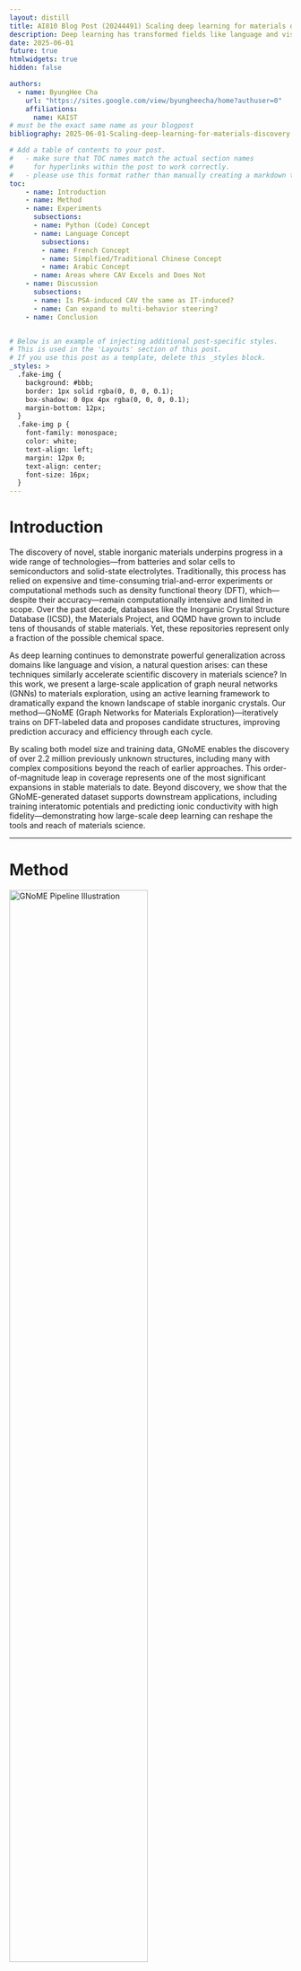 ```yaml
---
layout: distill
title: AI810 Blog Post (20244491) Scaling deep learning for materials discovery
description: Deep learning has transformed fields like language and vision—can it do the same for materials discovery? In this blog post, we explore how scaling graph neural networks with massive first-principles data unlocks unprecedented generalization capabilities in inorganic crystal prediction. Building on over 48,000 known stable materials, the model identifies 2.2 million new structures, many beyond human chemical intuition. We discuss how this order-of-magnitude leap in materials discovery efficiency enables rapid screening for energy and electronic applications, and how the resulting models pave the way for accurate interatomic potentials and zero-shot predictions of complex properties like ionic conductivity.
date: 2025-06-01
future: true
htmlwidgets: true
hidden: false

authors:
  - name: ByungHee Cha
    url: "https://sites.google.com/view/byungheecha/home?authuser=0"
    affiliations:
      name: KAIST
# must be the exact same name as your blogpost
bibliography: 2025-06-01-Scaling-deep-learning-for-materials-discovery.bib

# Add a table of contents to your post.
#   - make sure that TOC names match the actual section names
#     for hyperlinks within the post to work correctly. 
#   - please use this format rather than manually creating a markdown table of contents.
toc:
    - name: Introduction
    - name: Method
    - name: Experiments
      subsections:
      - name: Python (Code) Concept
      - name: Language Concept
        subsections:
        - name: French Concept
        - name: Simplfied/Traditional Chinese Concept
        - name: Arabic Concept
      - name: Areas where CAV Excels and Does Not
    - name: Discussion
      subsections:
      - name: Is PSA-induced CAV the same as IT-induced?
      - name: Can expand to multi-behavior steering?
    - name: Conclusion


# Below is an example of injecting additional post-specific styles.
# This is used in the 'Layouts' section of this post.
# If you use this post as a template, delete this _styles block.
_styles: >
  .fake-img {
    background: #bbb;
    border: 1px solid rgba(0, 0, 0, 0.1);
    box-shadow: 0 0px 4px rgba(0, 0, 0, 0.1);
    margin-bottom: 12px;
  }
  .fake-img p {
    font-family: monospace;
    color: white;
    text-align: left;
    margin: 12px 0;
    text-align: center;
    font-size: 16px;
  }
---
```


# Introduction

The discovery of novel, stable inorganic materials underpins progress in a wide range of technologies—from batteries and solar cells to semiconductors and solid-state electrolytes. Traditionally, this process has relied on expensive and time-consuming trial-and-error experiments or computational methods such as density functional theory (DFT), which—despite their accuracy—remain computationally intensive and limited in scope. Over the past decade, databases like the Inorganic Crystal Structure Database (ICSD), the Materials Project, and OQMD have grown to include tens of thousands of stable materials. Yet, these repositories represent only a fraction of the possible chemical space.

As deep learning continues to demonstrate powerful generalization across domains like language and vision, a natural question arises: can these techniques similarly accelerate scientific discovery in materials science? In this work, we present a large-scale application of graph neural networks (GNNs) to materials exploration, using an active learning framework to dramatically expand the known landscape of stable inorganic crystals. Our method—GNoME (Graph Networks for Materials Exploration)—iteratively trains on DFT-labeled data and proposes candidate structures, improving prediction accuracy and efficiency through each cycle.

By scaling both model size and training data, GNoME enables the discovery of over 2.2 million previously unknown structures, including many with complex compositions beyond the reach of earlier approaches. This order-of-magnitude leap in coverage represents one of the most significant expansions in stable materials to date. Beyond discovery, we show that the GNoME-generated dataset supports downstream applications, including training interatomic potentials and predicting ionic conductivity with high fidelity—demonstrating how large-scale deep learning can reshape the tools and reach of materials science.

---

# Method

<img src="{{'assets/img/2025-06-01-Scaling-deep-learning-for-materials-discovery/Gnome_pipeline.png' | relative_url}}" alt="GNoME Pipeline Illustration" width="70%">

<div class="caption">
  <strong>Figure:</strong> The pipeline of GNOME.
</div>

<!-- ![The pipeline of GNOME](assets/img/2025-06-01-Scaling-deep-learning-for-materials-discovery/Gnome_pipeline.png)asdfaf -->

### Generation and Filtration at Scale

The vastness of crystal space makes unbiased sampling intractable. Historically, guided searches have relied on human chemical intuition and restrictive substitution schemes—effective for narrowing the search, but inherently biased and limited in diversity. With neural networks like GNoME, we unlock the ability to perform large-scale candidate generation and filtration in a data-driven and automated manner.

Two complementary frameworks underpin this approach:

1. **Structure-based framework**: Candidates are generated by modifying known crystals, vastly expanded using symmetry-aware partial substitutions (SAPS). Ionic substitution probabilities are adjusted to prioritize unexplored compositions, allowing over 10⁹ unique candidates throughout active learning cycles. These structures are then filtered by GNoME using volume-based test-time augmentation and deep ensemble uncertainty estimates.
2. **Composition-based framework**: Structures are generated from reduced chemical formulas using relaxed oxidation-state balancing. Predictions from composition-only GNoME models guide AIRSS-based structural sampling, evaluating 100 random structures per composition via DFT.

In both cases, neural predictions guide the selection of candidates for DFT validation, where success is measured by the number of stable materials discovered and precision of the predictions.


### GNoME: Scalable GNN Energy Predictor

GNoME models are graph neural networks predicting total energy from atomic graphs. All models are trained on a curated snapshot of \~69,000 materials from the 2018 Materials Project. Using improved architectures and message normalization, GNoME reduces MAE from the previous 28 meV/atom to 21 meV/atom.

The architecture is fixed for consistency, with all scaling experiments building on this foundation. Deep ensembles are used to improve both performance and uncertainty calibration. These GNNs form the backbone of both structural and compositional candidate filtering.


### Active Learning Pipeline

Each round of active learning improves GNoME’s accuracy and expands the candidate space:

* Filtered structures are evaluated with DFT
* DFT results are used to retrain models
* New candidates are generated using the updated models

Initially, hit rates were below 6% for structural and 3% for compositional predictions. After six rounds, final models reach:

* **11 meV/atom** MAE on relaxed structures
* **>80% hit rate** (structural)
* **>33% hit rate** (compositional)

This iterative learning loop is key to unlocking the benefits of model scaling.


### Neural Scaling and Generalization

As more data is added, GNoME models follow neural scaling laws: prediction error decreases as a power law with dataset size. Unlike other domains (e.g., NLP), materials science allows for continued data generation through simulation—removing a core limitation.

We observe generalization to out-of-distribution tasks, such as predicting energies of high-energy structures generated via random search. Structural models trained purely on substitution-generated structures still perform well, highlighting strong extrapolation ability from scale.


### Substitution and SAPS for Diversity

Substitution-based candidate generation is vastly expanded:

* Modified the original ionic substitution model to prioritize novelty
* Removed restrictions on rare elements and enabled more compositions by lifting charge-balancing and threshold constraints

SAPS extends these ideas by allowing **partial substitutions** on symmetry-equivalent sites. This leads to discovery of new structure types (e.g., double perovskites) while avoiding combinatorial explosion.

SAPS contributed to **>230,000** out of the **381,000** stable materials discovered by GNoME, showing its central importance.


### Composition Framework and AIRSS

For compositions without known structures:

* Relaxed oxidation-state constraints enable richer chemical spaces
* AIRSS is used to generate plausible structures
* 100 DFT relaxations per composition increase the chance of finding stable configurations

This framework adds flexibility and diversity beyond prototype-based approaches, though it remains bottlenecked by AIRSS convergence issues, particularly for challenging compositions.

---

# Results

### Discovery of Stable Crystals

<!-- ![Statistics of discovered crystals using GNoME.](assets/img/2025-06-01-Scaling-deep-learning-for-materials-discovery/gnome_statistics.webp) -->
<!-- relative_url -->
<img src="{{'assets/img/2025-06-01-Scaling-deep-learning-for-materials-discovery/gnome_statistics.webp' | relative_url}}" alt="GNoME Pipeline Illustration" width="70%">

<div class="caption">
  <strong>Figure:</strong> Statistics of discovered crystals using GNoME.
</div>


Scaling deep learning with GNoME has resulted in a transformative expansion of the known crystal universe. The GNoME pipeline identified over **2.2 million** candidate structures stable with respect to the Materials Project, with **381,000** of these residing on the updated convex hull as newly discovered stable materials. These results increase the stable crystal catalog by nearly an order of magnitude.

GNoME also displaced at least 5,000 previously labeled ‘stable’ materials from the Materials Project and OQMD, suggesting both the sensitivity and superiority of its predictions. Notably, GNoME discovered a large number of structures with **more than four unique elements**, historically a challenging space for previous methods.

Clustering analysis identified **45,500+ new structural prototypes**, significantly exceeding the \~8,000 in the original Materials Project. This diversity confirms the efficacy of SAPS and substitution-guided generation in exploring uncharted crystal spaces.

### Experimental and Functional Validation

Out of newly discovered crystals, **736 match ICSD experimental structures**, supporting the physical relevance of GNoME’s predictions. Additionally, **91%** of 2,202 new Materials Project compositions since 2021 align structurally with GNoME predictions.

Further validation was performed using the r2SCAN functional. For GNoME predictions:

* **84%** of binaries and ternaries remain stable under r2SCAN
* **86.8%** of quaternaries remain on the r2SCAN convex hull

These metrics show that the model's stability predictions hold under more accurate energy functionals.

### Application-Specific Material Families

With GNoME's expanded catalogue, domain-specific filtering yields striking results:

* **52,000 stable layered materials** (vs. \~1,000 previously)
* **528 promising Li-ion conductors** (25× increase over prior studies)
* **15 new stable Li/Mn transition-metal oxides**, important for next-gen batteries

These advances underscore the practical impact of a massive, high-quality material database.

### Scaling Machine-Learned Interatomic Potentials (MLIPs)

Beyond static stability, GNoME generates vast data on structural relaxations. This enables training of a **general-purpose MLIP** using NequIP, pretrained on diverse ionic relaxation data.

Key findings:

* Scaling pretraining data leads to **power-law improvements** in downstream accuracy
* **Zero-shot performance** surpasses prior general-purpose MLIPs
* Pretrained potentials transfer well to out-of-distribution settings (e.g., AIMD at higher temperatures)

In transferability tests, fine-tuning from the GNoME-pretrained potential consistently outperformed training from scratch—even with 1,000+ samples.

### Accelerating Discovery of Solid-State Electrolytes

To evaluate zero-shot capability, GNoME-pretrained potentials were tested on **623 unseen compositions** via molecular dynamics. These models:

* Accurately classify superionic conductors
* Generalize across temperatures
* Scale to compositional spaces unreachable by AIMD

This establishes GNoME MLIPs as robust tools for high-throughput screening of solid-state electrolytes—offering predictive power at a fraction of the cost.

---
# Conclusion
This work demonstrates how large-scale training of graph neural networks (GNNs) on diverse first-principles datasets can significantly accelerate the discovery of inorganic materials. By leveraging the GNoME framework, we have discovered 2.2 million stable crystals—an order-of-magnitude increase over existing materials databases. Beyond discovery, the generated data enables the development of machine-learned interatomic potentials that exhibit robust, zero-shot performance on previously unseen materials in molecular dynamics simulations.

These results highlight a key shift in the role of deep learning in scientific discovery. Traditionally, machine learning models struggle when deployed on out-of-distribution data—yet exploration, by its nature, requires generalizing far beyond the training distribution. Our findings show that scaling up model size and data diversity allows for emergent generalization, both across chemical space (e.g., in compositions with five or more elements) and across new physical tasks (e.g., predicting ionic conductivity or thermodynamic stability).

Despite these advances, several challenges remain. Translating computational stability into real-world synthesis depends on understanding phase competition, polymorphism, vibrational stability, and entropy-driven effects. But the foundation laid by GNoME—massive-scale prediction, transferable potentials, and general-purpose pretrained models—paves the way for a new era of materials discovery powered by AI.

We envision GNoME not just as a single tool, but as an evolving platform. As the field grows, pretrained general-purpose GNoME models may become the backbone for research across energy storage, electronics, catalysis, and beyond—offering scientists the ability to explore chemical space with unprecedented breadth, speed, and confidence.